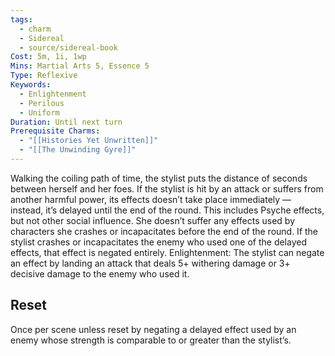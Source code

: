 ```yaml
---
tags:
  - charm
  - Sidereal
  - source/sidereal-book
Cost: 5m, 1i, 1wp
Mins: Martial Arts 5, Essence 5
Type: Reflexive
Keywords:
  - Enlightenment
  - Perilous
  - Uniform
Duration: Until next turn
Prerequisite Charms:
  - "[[Histories Yet Unwritten]]"
  - "[[The Unwinding Gyre]]"
---
```

Walking the coiling path of time, the stylist puts the distance of seconds between herself and her foes. If the stylist is hit by an attack or suffers from another harmful power, its effects doesn’t take place immediately — instead, it’s delayed until the end of the round. This includes Psyche effects, but not other social influence. She doesn’t suffer any effects used by characters she crashes or incapacitates before the end of the round. If the stylist crashes or incapacitates the enemy who used one of the delayed effects, that effect is negated entirely. Enlightenment: The stylist can negate an effect by landing an attack that deals 5+ withering damage or 3+ decisive damage to the enemy who used it. 
## Reset
Once per scene unless reset by negating a delayed effect used by an enemy whose strength is comparable to or greater than the stylist’s.